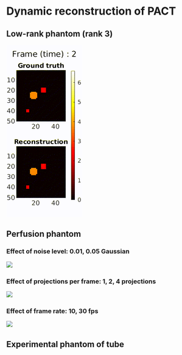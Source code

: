 # Dynamic reconstruction of PACT

## Low-rank phantom (rank 3)
![](images/out-lowrank.gif)

## Perfusion phantom
### Effect of noise level: 0.01, 0.05 Gaussian
![](images/out-noise.gif)

### Effect of projections per frame: 1, 2, 4 projections
![](images/out-pro.gif)

### Effect of frame rate: 10, 30 fps
![](images/out-frame.gif)

## Experimental phantom of tube
